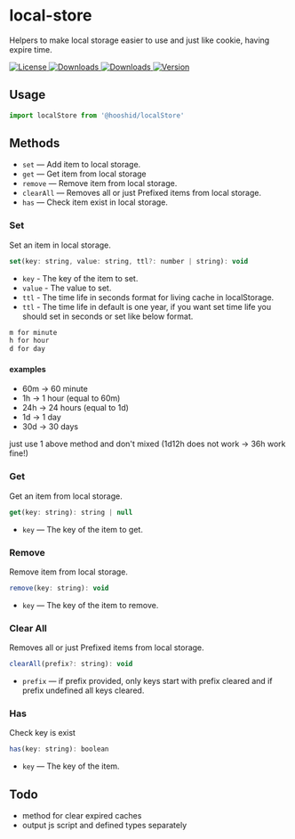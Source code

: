 # local-store
Helpers to make local storage easier to use and just like cookie, having expire time.

<a href="https://github.com/hooshid/local-store/blob/master/LICENSE.md">
    <img src="https://img.shields.io/npm/l/@hooshid/local-store.svg" alt="License">
</a>
<a href="https://www.npmjs.com/package/@hooshid/local-store">
    <img src="https://img.shields.io/npm/dt/@hooshid/local-store.svg" alt="Downloads">
</a>
<a href="https://www.npmjs.com/package/@hooshid/local-store">
    <img src="https://img.shields.io/npm/dm/@hooshid/local-store.svg" alt="Downloads">
</a>
<a href="https://www.npmjs.com/package/@hooshid/local-store">
    <img src="https://img.shields.io/npm/v/@hooshid/local-store.svg" alt="Version">
</a>

## Usage

```js
import localStore from '@hooshid/localStore'
```

## Methods

- `set` — Add item to local storage.
- `get` — Get item from local storage
- `remove` — Remove item from local storage.
- `clearAll` — Removes all or just Prefixed items from local storage.
- `has` — Check item exist in local storage.

### Set

Set an item in local storage.

```js
set(key: string, value: string, ttl?: number | string): void
```

- `key` - The key of the item to set.
- `value` - The value to set.
- `ttl` - The time life in seconds format for living cache in localStorage.
- `ttl` - The time life in default is one year, if you want set time life you should set in seconds or set like below format.

```bash
m for minute
h for hour
d for day
```

#### examples
* 60m -> 60 minute
* 1h -> 1 hour (equal to 60m)
* 24h -> 24 hours (equal to 1d)
* 1d -> 1 day
* 30d -> 30 days

just use 1 above method and don't mixed (1d12h does not work -> 36h work fine!)

### Get

Get an item from local storage.

```js
get(key: string): string | null
```

- `key` — The key of the item to get.

### Remove

Remove item from local storage.

```js
remove(key: string): void
```

- `key` — The key of the item to remove.

### Clear All

Removes all or just Prefixed items from local storage.

```js
clearAll(prefix?: string): void
```

- `prefix` — if prefix provided, only keys start with prefix cleared and if prefix undefined all keys cleared.

### Has

Check key is exist

```js
has(key: string): boolean
```

- `key` — The key of the item.

## Todo
* method for clear expired caches
* output js script and defined types separately